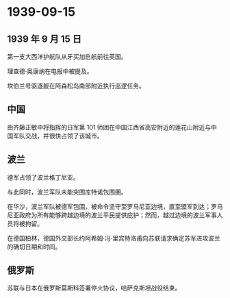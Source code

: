 # 1939-09-15

## 1939 年 9 月 15 日

第一支大西洋护航队从牙买加启航前往英国。

理查德·奥康纳在电报中被提及。

坎伯兰号驱逐舰在阿森松岛南部附近执行巡逻任务。

## 中国

由齐藤正敏中将指挥的日军第 101
师团在中国江西省高安附近的莲花山附近与中国军队交战，并很快占领了该城市。

## 波兰

德军占领了波兰格丁尼亚。

与此同时，波兰军队未能突围库特诺包围圈。

在华沙，波兰军队被德军包围，被命令坚守至罗马尼亚边境，直至盟军到达；罗马尼亚政府为所有能够跨越边境的波兰平民提供庇护；然而，越过边境的波兰军事人员将被拘留。

在德国柏林，德国外交部长约阿希姆·冯·里宾特洛甫向苏联请求确定苏军进攻波兰的确切日期和时间。

## 俄罗斯

苏联与日本在俄罗斯莫斯科签署停火协议，哈萨克斯坦战役结束。

